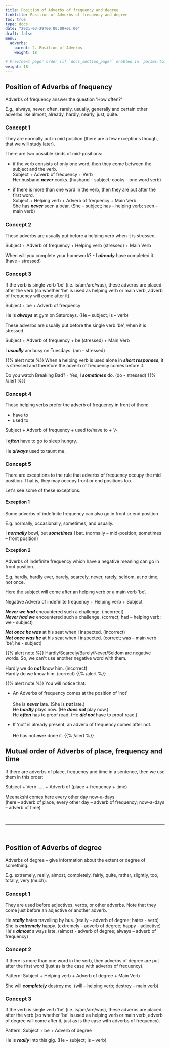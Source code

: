 ```yaml
---
title: Position of Adverbs of frequency and degree 
linktitle: Position of Adverbs of frequency and degree  
toc: true
type: docs
date: "2021-03-29T00:00:00+01:00"
draft: false
menu:
  adverbs:
    parent: 2. Position of Adverbs 
    weight: 18

# Prev/next pager order (if `docs_section_pager` enabled in `params.toml`)
weight: 18
---
```


## Position of Adverbs of frequency 

Adverbs of frequency answer the question 'How often?' 

E.g., always, never, often, rarely, usually, generally and certain other adverbs like almost, already, hardly, nearly, just, quite.

### Concept 1

They are normally put in mid position (there are a few exceptions though, that we will study later). 

There are two possible kinds of mid-positions:

* if the verb consists of only one word, then they come between the subject and the verb. <br>
Subject + Adverb of frequency + Verb <br>
Her husband ***never*** cooks. (husband – subject; cooks – one word verb)

* if there is more than one word in the verb, then they are put after the first word. <br>
Subject + Helping verb + Adverb of frequency + Main Verb <br>
She has ***never*** seen a bear. (She – subject; has – helping verb; seen – main verb)

### Concept 2

These adverbs are usually put before a helping verb when it is stressed.

Subject + Adverb of frequency + Helping verb (stressed) + Main Verb

When will you complete your homework? - I ***already*** have completed it. (have - stressed)

### Concept 3

If the verb is single verb ‘be’ (i.e. is/am/are/was), these adverbs are placed after the verb (so whether ‘be’ is used as helping verb or main verb, adverb of frequency will come after it).

Subject + be + Adverb of frequency 

He is ***always*** at gym on Saturdays. (He – subject; is – verb)

These adverbs are usually put before the single verb ‘be’,  when it is stressed.

Subject + Adverb of frequency + be (stressed) + Main Verb

I ***usually*** am busy on Tuesdays. (am - stressed)

{{% alert note %}}
When a helping verb is used alone in ***short responses***, it is stressed and therefore the adverb of frequency comes before it.

Do you watch Breaking Bad? - Yes, I ***sometimes*** do. (do - stressed)
{{% /alert %}}

### Concept 4

These helping verbs prefer the adverb of frequency in front of them:
* have to  
* used to

Subject + Adverb of frequency + used to/have to + $V_1$
 
I ***often*** have to go to sleep hungry.

He ***always*** used to taunt me.

### Concept 5

There are exceptions to the rule that adverbs of frequency occupy the mid position. That is, they may occupy front or end positions too. 

Let's see some of these exceptions. 

#### Exception 1

Some adverbs of indefinite frequency can also go in front or end position

E.g. normally, occasionally, sometimes, and usually.

I ***normally*** bowl, but ***sometimes*** I bat. (normally – mid-position; sometimes – front position)

#### Exception 2

Adverbs of indefinite frequency which have a negative meaning can go in front position.

E.g. hardly, hardly ever, barely, scarcely, never, rarely, seldom, at no time, not once.

Here the subject will come after an helping verb or a main verb ‘be’.

Negative Adverb of indefinite frequency + Helping verb + Subject

***<span class="mak-text-color-incorrect">Never we had</span>*** encountered such a challenge. (incorrect) <br>
***<span class="mak-text-color">Never had we</span>*** encountered such a challenge. (correct; had – helping verb; we - subject)

***<span class="mak-text-color-incorrect">Not once he was</span>*** at his seat when I inspected. (incorrect) <br>
***<span class="mak-text-color">Not once was he</span>*** at his seat when I inspected. (correct; was – main verb ‘be’; he - subject)

{{% alert note %}}
Hardly/Scarcely/Barely/Never/Seldom are negative words. So, we can't use another negative word with them.

Hardly we do ***<span class="mak-text-color-incorrect">not</span>*** know him. (incorrect) <br>
Hardly do we know him. (correct)
{{% /alert %}}

{{% alert note %}}
You will notice that:

* An Adverbs of frequency comes at the position of 'not' <br><br>
She is ***never*** late. (She is ***not*** late.) <br>
He ***hardly*** plays now. (He ***does not*** play now.) <br>
He ***often*** has to proof read. (He ***did not*** have to proof read.)

* If ‘not’ is already present, an adverb of frequency comes after not. <br><br>
He has not ***ever*** done it. 
{{% /alert %}}

## Mutual order of Adverbs of place, frequency and time

If there are adverbs of place, frequency and time in a sentence, then we use them in this order:

Subject + Verb ..... + Adverb of (place + frequency + time) 

Meenakshi comes here every other day now-a-days. <br>
(here – adverb of place; every other day – adverb of frequency; now-a-days – adverb of time)

<br><hr><br>

## Position of Adverbs of degree

Adverbs of degree – give information about the extent or degree of something.

E.g. extremely, really, almost, completely, fairly, quite, rather, slightly, too, totally, very (much).

### Concept 1

They are used before adjectives, verbs, or other adverbs. Note that they come just before an adjective or another adverb. 

He ***really*** hates travelling by bus. (really – adverb of degree; hates - verb) <br>
She is ***extremely*** happy. (extremely - adverb of degree; happy - adjective) <br>
He's ***almost*** always late. (almost - adverb of degree; always – adverb of frequency)

### Concept 2

If there is more than one word in the verb, then adverbs of degree are put after the first word (just as is the case with adverbs of frequency).

Pattern: Subject + Helping verb + Adverb of degree + Main Verb

She will ***completely*** destroy me. (will – helping verb; destroy – main verb)

### Concept 3

If the verb is single verb ‘be’ (i.e. is/am/are/was), these adverbs are placed after the verb (so whether ‘be’ is used as helping verb or main verb, adverb of degree will come after it, just as is the case with adverbs of frequency).

Pattern: Subject + be + Adverb of degree

He is ***really*** into this gig. (He – subject; is – verb)

